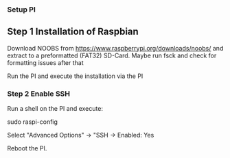 

### Setup PI

## Step 1 Installation of Raspbian

Download NOOBS from https://www.raspberrypi.org/downloads/noobs/ and extract to a preformatted (FAT32) SD-Card.
Maybe run fsck and check for formatting issues after that

Run the PI and execute the installation via the PI


### Step 2 Enable SSH

Run a shell on the PI and execute:

sudo raspi-config

Select "Advanced Options" -> "SSH -> Enabled: Yes

Reboot the PI.

